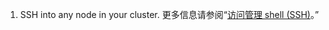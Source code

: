 1. SSH into any node in your cluster. 更多信息请参阅“[访问管理 shell (SSH)](/enterprise/admin/configuration/accessing-the-administrative-shell-ssh)。”
